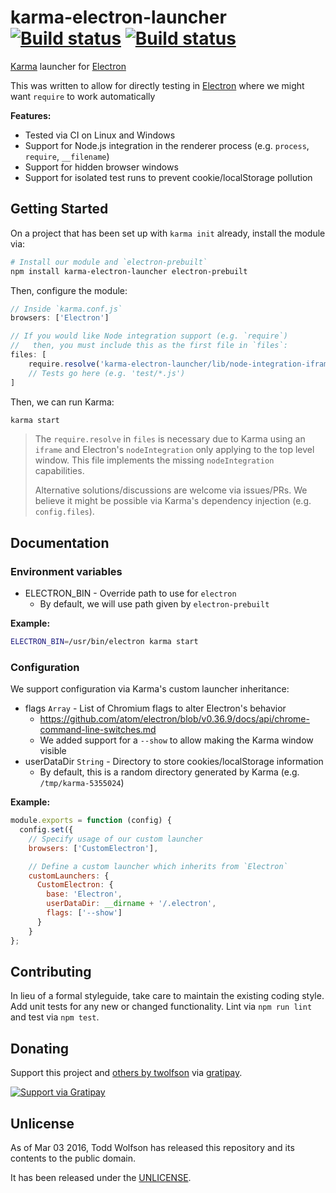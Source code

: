 # karma-electron-launcher [![Build status](https://travis-ci.org/twolfson/karma-electron-launcher.svg?branch=master)](https://travis-ci.org/twolfson/karma-electron-launcher) [![Build status](https://ci.appveyor.com/api/projects/status/urgpvcip7kl9q2ih?svg=true)](https://ci.appveyor.com/project/twolfson/karma-electron-launcher)

[Karma][] launcher for [Electron][]

This was written to allow for directly testing in [Electron][] where we might want `require` to work automatically

[Karma]: https://github.com/karma-runner/karma
[Electron]: https://github.com/atom/electron

**Features:**

- Tested via CI on Linux and Windows
- Support for Node.js integration in the renderer process (e.g. `process`, `require`, `__filename`)
- Support for hidden browser windows
- Support for isolated test runs to prevent cookie/localStorage pollution

## Getting Started
On a project that has been set up with `karma init` already, install the module via:

```bash
# Install our module and `electron-prebuilt`
npm install karma-electron-launcher electron-prebuilt
```

Then, configure the module:

```js
// Inside `karma.conf.js`
browsers: ['Electron']

// If you would like Node integration support (e.g. `require`)
//   then, you must include this as the first file in `files`:
files: [
    require.resolve('karma-electron-launcher/lib/node-integration-iframe.js'),
    // Tests go here (e.g. 'test/*.js')
]
```

Then, we can run Karma:

```bash
karma start
```

> The `require.resolve` in `files` is necessary due to Karma using an `iframe` and Electron's `nodeIntegration` only applying to the top level window. This file implements the missing `nodeIntegration` capabilities.
>
> Alternative solutions/discussions are welcome via issues/PRs. We believe it might be possible via Karma's dependency injection (e.g. `config.files`).

## Documentation
### Environment variables
- ELECTRON_BIN - Override path to use for `electron`
    - By default, we will use path given by `electron-prebuilt`

**Example:**

```bash
ELECTRON_BIN=/usr/bin/electron karma start
```

### Configuration
We support configuration via Karma's custom launcher inheritance:

- flags `Array` - List of Chromium flags to alter Electron's behavior
    - https://github.com/atom/electron/blob/v0.36.9/docs/api/chrome-command-line-switches.md
    - We added support for a `--show` to allow making the Karma window visible
- userDataDir `String` - Directory to store cookies/localStorage information
    - By default, this is a random directory generated by Karma (e.g. `/tmp/karma-5355024`)

**Example:**

```js
module.exports = function (config) {
  config.set({
    // Specify usage of our custom launcher
    browsers: ['CustomElectron'],

    // Define a custom launcher which inherits from `Electron`
    customLaunchers: {
      CustomElectron: {
        base: 'Electron',
        userDataDir: __dirname + '/.electron',
        flags: ['--show']
      }
    }
};
```

## Contributing
In lieu of a formal styleguide, take care to maintain the existing coding style. Add unit tests for any new or changed functionality. Lint via `npm run lint` and test via `npm test`.

## Donating
Support this project and [others by twolfson][gratipay] via [gratipay][].

[![Support via Gratipay][gratipay-badge]][gratipay]

[gratipay-badge]: https://cdn.rawgit.com/gratipay/gratipay-badge/2.x.x/dist/gratipay.svg
[gratipay]: https://www.gratipay.com/twolfson/

## Unlicense
As of Mar 03 2016, Todd Wolfson has released this repository and its contents to the public domain.

It has been released under the [UNLICENSE][].

[UNLICENSE]: UNLICENSE
